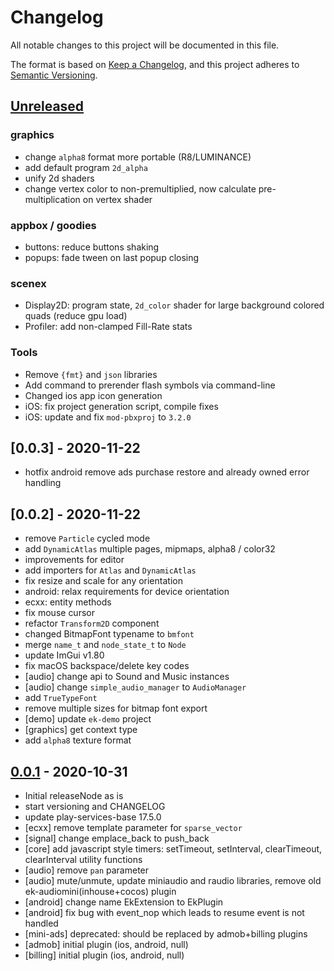 # Changelog

All notable changes to this project will be documented in this file.

The format is based on [Keep a Changelog](https://keepachangelog.com/en/1.0.0/), and this project adheres
to [Semantic Versioning](https://semver.org/spec/v2.0.0.html).

## [Unreleased]

### graphics

- change `alpha8` format more portable (R8/LUMINANCE)
- add default program `2d_alpha`
- unify 2d shaders
- change vertex color to non-premultiplied, now calculate pre-multiplication on vertex shader

### appbox / goodies

- buttons: reduce buttons shaking
- popups: fade tween on last popup closing

### scenex

- Display2D: program state, `2d_color` shader for large background colored quads (reduce gpu load)
- Profiler: add non-clamped Fill-Rate stats

### Tools

- Remove `{fmt}` and `json` libraries
- Add command to prerender flash symbols via command-line
- Changed ios app icon generation
- iOS: fix project generation script, compile fixes
- iOS: update and fix `mod-pbxproj` to `3.2.0`

## [0.0.3] - 2020-11-22

- hotfix android remove ads purchase restore and already owned error handling

## [0.0.2] - 2020-11-22

- remove `Particle` cycled mode
- add `DynamicAtlas` multiple pages, mipmaps, alpha8 / color32
- improvements for editor
- add importers for `Atlas` and `DynamicAtlas`
- fix resize and scale for any orientation
- android: relax requirements for device orientation
- ecxx: entity methods
- fix mouse cursor
- refactor `Transform2D` component
- changed BitmapFont typename to `bmfont`
- merge `name_t` and `node_state_t` to `Node`
- update ImGui v1.80
- fix macOS backspace/delete key codes
- [audio] change api to Sound and Music instances
- [audio] change `simple_audio_manager` to `AudioManager`
- add `TrueTypeFont`
- remove multiple sizes for bitmap font export
- [demo] update `ek-demo` project
- [graphics] get context type
- add `alpha8` texture format

## [0.0.1] - 2020-10-31

- Initial releaseNode as is
- start versioning and CHANGELOG
- update play-services-base 17.5.0
- [ecxx] remove template parameter for `sparse_vector`
- [signal] change emplace_back to push_back
- [core] add javascript style timers: setTimeout, setInterval, clearTimeout, clearInterval utility functions
- [audio] remove `pan` parameter
- [audio] mute/unmute, update miniaudio and raudio libraries, remove old ek-audiomini(inhouse+cocos) plugin
- [android] change name EkExtension to EkPlugin
- [android] fix bug with event_nop which leads to resume event is not handled
- [mini-ads] deprecated: should be replaced by admob+billing plugins
- [admob] initial plugin (ios, android, null)
- [billing] initial plugin (ios, android, null)

[Unreleased]: https://github.com/eliasku/ekx/compare/0.0.1...HEAD

[0.0.1]: https://github.com/eliasku/ekx/releases/tag/0.0.1